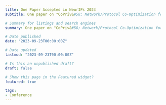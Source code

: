 ```yaml
---
title: One Paper Accepted in NeurIPs 2023
subtitle: One paper on "CoPriv&#58; Network/Protocol Co-Optimization for Communication-Efficient Private Inference" is accpeted by NeurIPs'2023.

# Summary for listings and search engines
summary: One paper on "CoPriv&#58; Network/Protocol Co-Optimization for Communication-Efficient Private Inference" is accepted by NeurIPs'2023.

# Date published
date: "2023-09-23T00:00:00Z"

# Date updated
lastmod: "2023-09-23T00:00:00Z"

# Is this an unpublished draft?
draft: false

# Show this page in the Featured widget?
featured: true

tags:
- Conference
---
```


